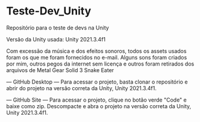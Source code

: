 # Teste-Dev_Unity
Repositório para o teste de devs na Unity

Versão da Unity usada: Unity 2021.3.4f1

Com excessão da música e dos efeitos sonoros, todos os assets usados foram os que me foram fornecidos no e-mail.
Alguns sons foram criados por mim, outros pegos da internet sem licença e outros foram retirados dos arquivos de Metal Gear Solid 3 Snake Eater

— GitHub Desktop — Para acessar o projeto, basta clonar o repositório e abrir do projeto na versão correta da Unity, Unity 2021.3.4f1.

— GitHub Site — Para acessar o projeto, clique no botão verde "Code" e baixe como zip. Descompacte e abra o projeto na versão correta da Unity, Unity 2021.3.4f1.
